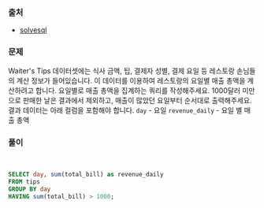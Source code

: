 ### 출처
- [solvesql]([https://solvesql.com/problems/restaurant-vip/](https://solvesql.com/problems/daily-revenue/))

### 문제

Waiter's Tips 데이터셋에는 식사 금액, 팁, 결제자 성별, 결제 요일 등 레스토랑 손님들의 계산 정보가 들어있습니다. 이 데이터를 이용하여 레스토랑의 요일별 매출 총액을 계산하려고 합니다.
요일별로 매출 총액을 집계하는 쿼리를 작성해주세요. 1000달러 미만으로 판매한 날은 결과에서 제외하고, 매출이 많았던 요일부터 순서대로 출력해주세요.
결과 데이터는 아래 컬럼을 포함해야 합니다.
`day` - 요일
`revenue_daily` - 요일 별 매출 총액

### 풀이
<br>

```sql
SELECT day, sum(total_bill) as revenue_daily
FROM tips
GROUP BY day
HAVING sum(total_bill) > 1000;
```   
